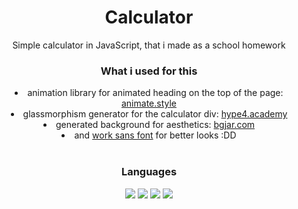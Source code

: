 <h1 align="center">Calculator</h1>
<p align="center">Simple calculator in JavaScript, that i made as a school homework</p>

<h3 align="center">What i used for this</h3>
<li align="center">animation library for animated heading on the top of the page: <a href="https://animate.style/" target="_blank">animate.style</a></li>
<li align="center">glassmorphism generator for the calculator div: <a href="https://hype4.academy/tools/glassmorphism-generator" target="_blank">hype4.academy</a></li>
<li align="center">generated background for aesthetics: <a href="https://bgjar.com/" target="_blank">bgjar.com</a></li>
<li align="center">and <a href="https://fonts.google.com/specimen/Work+Sans" target="_blank">work sans font</a> for better looks :DD</li>
<br>

<h3 align="center">Languages</h3>
<div align="center">
<img src="https://img.shields.io/badge/html5-%23E34F26.svg?style=for-the-badge&logo=html5&logoColor=white"><img>
<img src="https://img.shields.io/badge/Sass-CC6699?style=for-the-badge&logo=sass&logoColor=white"><img>
<img src="https://img.shields.io/badge/javascript-%23323330.svg?style=for-the-badge&logo=javascript&logoColor=%23F7DF1E"><img>
<img src="https://img.shields.io/badge/Visual%20Studio%20Code-0078d7.svg?style=for-the-badge&logo=visual-studio-code&logoColor=white"><img>
</div>
